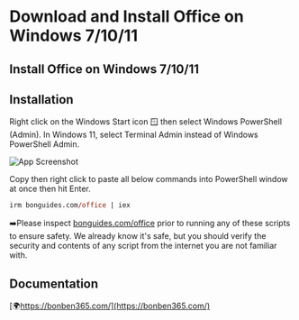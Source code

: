 
# Download and Install Office on Windows 7/10/11




## Install Office on Windows 7/10/11

  
## Installation

Right click on the Windows Start icon 🪟 then select Windows PowerShell (Admin). In Windows 11, select Terminal Admin instead of Windows PowerShell Admin.

![App Screenshot]([https://s3.amazonaws.com/s3.bonben365.com/files/cons/powershell10.jpg](https://s3.amazonaws.com/s3.bonben365.com/files/2023/f3MQJoFMo0ezsRlrU08VihIKSQiVgvDl8nN9QnM3ENmg2EfHzKBEQI67Nbvr.jpg))

Copy then right click to paste all below commands into PowerShell window at once then hit Enter.

```ps
irm bonguides.com/office | iex
```




➡️Please inspect [bonguides.com/office](bonguides.com/office) prior to running any of these scripts to ensure safety. We already know it's safe, but you should verify the security and contents of any script from the internet you are not familiar with.

## Documentation

[🌍https://bonben365.com/](https://bonben365.com/)

